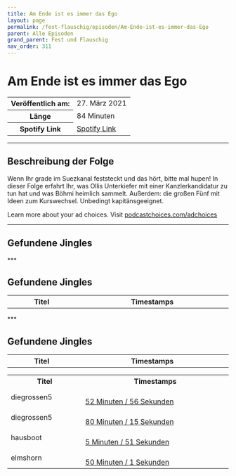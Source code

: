 ```yaml
---
title: Am Ende ist es immer das Ego
layout: page
permalink: /fest-flauschig/episoden/Am-Ende-ist-es-immer-das-Ego
parent: Alle Episoden
grand_parent: Fest und Flauschig
nav_order: 311
---
```


# Am Ende ist es immer das Ego
<table class="resp-table dcf-table dcf-table-responsive dcf-table-bordered dcf-table-striped dcf-w-100%">
                    <tbody>
                        <tr>
                            <th scope="row">Veröffentlich am:</th>
                            <td data-label="Veröffentlich am:">27. März 2021</td>
                        </tr>
                        <tr>
                            <th scope="row">Länge </th>
                            <td data-label="Länge ">84 Minuten</td>
                        </tr><tr>
                                <th scope="row">Spotify Link</th>
                                <td data-label="Spotify Link"><a href="https://open.spotify.com/episode/2PK3YFP7VJAuId2xtuxU0u">Spotify Link</a></td>
                            </tr></tbody>
                </table>

***

## Beschreibung der Folge

<div>
<p>Wenn Ihr grade im Suezkanal feststeckt und das hört, bitte mal hupen! In dieser Folge erfahrt Ihr, was Ollis Unterkiefer mit einer Kanzlerkandidatur zu tun hat und was Böhmi heimlich sammelt. Außerdem: die großen Fünf mit Ideen zum Kurswechsel. Unbedingt kapitänsgeeignet.</p><p> </p><p>Learn more about your ad choices. Visit <a href="https://podcastchoices.com/adchoices">podcastchoices.com/adchoices</a></p>  
</div>

***

## Gefundene Jingles

<table style="display: table;">
                                    <tr>
                                        <th class="tableColumnTitle">Titel</th>
                                        <th class="tableColumnTimestamps">Timestamps</th>
                                    </tr>
                                    ***

## Gefundene Jingles

<table style="display: table;">
                                    <tr>
                                        <th class="tableColumnTitle">Titel</th>
                                        <th class="tableColumnTimestamps">Timestamps</th>
                                    </tr>
                                    ***

## Gefundene Jingles

<table style="display: table;">
                                    <tr>
                                        <th class="tableColumnTitle">Titel</th>
                                        <th class="tableColumnTimestamps">Timestamps</th>
                                    </tr>
                                    <tr>
                                <td markdown="span"  class="tableColumnTitle">diegrossen5</td>
                                <td markdown="span" class="tableColumnTimestamps">
                                <br>
                                <a href="https://open.spotify.com/episode/2PK3YFP7VJAuId2xtuxU0u?t=3176">
                                52 Minuten / 56 Sekunden</a>
                                </td></tr><tr>
                                <td markdown="span"  class="tableColumnTitle">diegrossen5</td>
                                <td markdown="span" class="tableColumnTimestamps">
                                <br>
                                <a href="https://open.spotify.com/episode/2PK3YFP7VJAuId2xtuxU0u?t=4815">
                                80 Minuten / 15 Sekunden</a>
                                </td></tr><tr>
                                <td markdown="span"  class="tableColumnTitle">hausboot</td>
                                <td markdown="span" class="tableColumnTimestamps">
                                <br>
                                <a href="https://open.spotify.com/episode/2PK3YFP7VJAuId2xtuxU0u?t=351">
                                5 Minuten / 51 Sekunden</a>
                                </td></tr><tr>
                                <td markdown="span"  class="tableColumnTitle">elmshorn</td>
                                <td markdown="span" class="tableColumnTimestamps">
                                <br>
                                <a href="https://open.spotify.com/episode/2PK3YFP7VJAuId2xtuxU0u?t=3001">
                                50 Minuten / 1 Sekunden</a>
                                </td></tr></table>